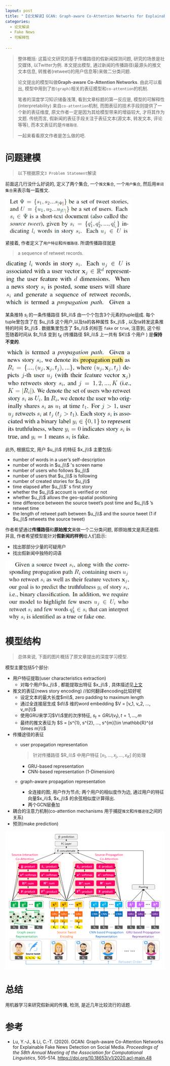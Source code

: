 ```yaml
---
layout: post
title: "【论文解读】GCAN: Graph-aware Co-Attention Networks for Explainable Fake News Detection on Social Media"
categories:
  - 论文解读
  - Fake News
  - 可解释性

---
```




> 整体概括:  这篇论文研究的基于传播路径的假新闻探测问题, 研究的场景是社交媒体, 以Twitter为例. 本文提出模型, 通过新闻的传播路径(最源头的推文文本信息, 转推者(retweet)的用户信息等)来做二分类问题.
>
> 论文提出的模型叫做**Graph-aware Co-Attention Networks**. 由此可以看出, 模型中用到了`图(graph)`相关的表征模型和`co-attention`的机制. 
>
> 笔者的深度学习知识储备浅薄, 看到文章标题的第一反应是, 模型的可解释性(interpretability) 来自`co-attention`机制, 而图表征的技术手段则提供了一个新的表征维度, 原文作者一定是因为其给模型带来的增益较大, 才将其作为文题. 传统而言, 假新闻的表征手段关注于表征文本(源文本, 转发文本, 评论等等), 而本文表征的是`传播路径`. 
>
> 一起来看看原文作者是怎么做的吧.

# 问题建模

> 以下根据原文`3 Problem Statement`解读

前面这几行没什么好说的, 定义了两个集合, 一个`推文集合`, 一个`用户集合`, 然后用`单词集合`来表示每一篇推文.

<img src="/img/gcan/image-20211103145810670.png" alt="image-20211103145810670" width=400 />


紧接着, 作者定义了`用户特征`和`传播路径`. 所谓传播路径就是

> a sequence of retweet records.

<img src="/img/gcan/image-20211103150120670.png" alt="image-20211103150120670" width=400  />

某条推特 $s_i$ 的一条传播路径 $R_i\\$ 由一个个包含3个元素的tuple组成. 每个tuple里包含了在  $u_j\\$ 这个用户,以及ta的各种属性 $x_j\\$ , 以及ta转发这条推特的时间 $t_j\\$ . 数据集里包含了 $s_i\\$ 的标签 `fake` or `true`, 注意到, 这个标签随着时间从 $t_1\\$ 变到 $t_K$ (传播路径 $R_i\\$ 上一共有 $K\\$ 个用户 ) 是**保持不变的**.

<img src="/img/gcan/image-20211103150619447.png" alt="image-20211103150619447" width=400  />

<span id="用户特征">

此外, 根据后文, 用户 $u_j\\$ 的特征 $x_j\\$ 主要包括:

* number of words in a user’s self-description
* number of words in $u_j\\$ 's screen name
* number of users who follows $u_j\\$
* number of users that $u_j\\$ is following
* number of created stories for $u_j\\$
* time elapsed after $u_j\\$' s first story
* whether the $u_j\\$ account is verified or not
* whether $u_j\\$ allows the geo-spatial positioning
* time difference between the source tweet’s post time and $u_j\\$ ’s retweet time
* the length of retweet path between $u_j\\$ and the source tweet (1 if $u_j\\$ retweets the source tweet)

作者希望通过**传播路径**和**原始推文**来做一个二分类问题, 即原始推文是真还是假. 并且, 作者希望模型能针对**假新闻的样例**给人们启示:

* 找出那部分少量的可疑用户
* 找出假新闻中独特的词语

<img src="/img/gcan/image-20211105103606361.png" alt="image-20211105103606361" width=400 />

# 模型结构

> 总体来说, 下面的图片概括了原文章提出的深度学习模型.

模型主要包括5个部分:

* 用户特征提取(user characteristics extraction)
  * 对每个用户$u_j\\$ , 都能提取出特征 $x_j\\$ , 具体描述见[上文](#用户特征)
* 推文的表征(news story encoding) //如何翻译encoding比较好呢
  * 设定文本的最大长度$m\\$,  zero padding to maximum length
  * 通过全连接层生成 $d\\$ 维的word embedding $V = [v_1, v_2, ..., v_m]\\$
  * 使用GRU来学习$V\\$里的次序特征, $s_t=GRU(v_t), t=1, ..., m$
  * 最终的推文表征为 $S = [s^{1}, s^{2}, ..., s^{m}]\in \mathbb{R}^{d \times m}\\$
* 传播途径的表征 
  * user propagation representation
  
    > 针对传播路径 $R_i\\$ 中用户特征 $[x_1, ..., x_j, ..., x_K]$ 的处理
  
    * GRU-based representation
    * CNN-based representation (1-Dimension)
  
  * graph-aware propagation representation
  
    * 全连接的图; 用户作为节点; 两个用户的相似度作为边, 通过用户的特征向量$x_i\\$, $x_j\\$ 的余弦相似度计算得出.
    * 两个GCN层叠加 
* 耦合的注意力机制(co-attention mechanisms 用于捕捉`推文`和`传播途径`之间的关系)
* 预测(make prediction)

![模型图](/img/gcan/model_arch.png)

# 总结

用机器学习来研究假新闻的传播, 检测, 是近几年比较流行的话题.

# 参考

- Lu, Y.-J., & Li, C.-T. (2020). GCAN: Graph-aware Co-Attention Networks for Explainable Fake News Detection on Social Media. *Proceedings of the 58th Annual Meeting of the Association for Computational Linguistics*, 505–514. https://doi.org/10.18653/v1/2020.acl-main.48

